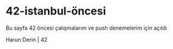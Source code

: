 # 42-istanbul-öncesi

Bu sayfa 42 öncesi çalışmalarım ve push denemelerim için açıldı

Harun Derin | 42
